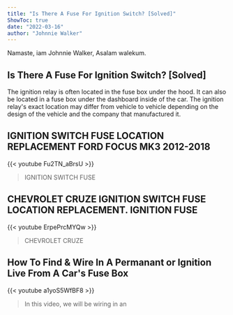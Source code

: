 ```yaml
---
title: "Is There A Fuse For Ignition Switch? [Solved]"
ShowToc: true 
date: "2022-03-16"
author: "Johnnie Walker" 
---
```


Namaste, iam Johnnie Walker, Asalam walekum.
## Is There A Fuse For Ignition Switch? [Solved]
 The ignition relay is often located in the fuse box under the hood. It can also be located in a fuse box under the dashboard inside of the car. The ignition relay's exact location may differ from vehicle to vehicle depending on the design of the vehicle and the company that manufactured it.

## IGNITION SWITCH FUSE LOCATION REPLACEMENT FORD FOCUS MK3 2012-2018
{{< youtube Fu2TN_aBrsU >}}
>IGNITION SWITCH FUSE

## CHEVROLET CRUZE IGNITION SWITCH FUSE LOCATION REPLACEMENT. IGNITION FUSE
{{< youtube ErpePrcMYQw >}}
>CHEVROLET CRUZE 

## How To Find & Wire In A Permanant or Ignition Live From A Car's Fuse Box
{{< youtube a1yoS5WfBF8 >}}
>In this video, we will be wiring in an 

